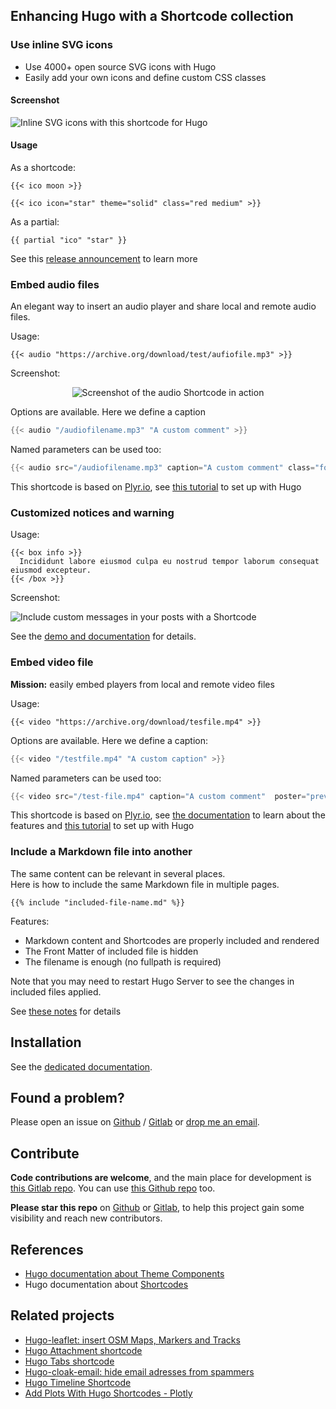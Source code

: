 



## Enhancing Hugo with a Shortcode collection


### Use inline SVG icons

- Use 4000+ open source SVG icons with Hugo
- Easily add your own icons and define custom CSS classes

#### Screenshot

![Inline SVG icons with this shortcode for Hugo](https://gitlab.com/Roneo/hugo-shortcode-roneo-collection/-/raw/main/img/svg-icons.png)  

#### Usage

As a shortcode:

    {{< ico moon >}}

    {{< ico icon="star" theme="solid" class="red medium" >}}

As a partial:

    {{ partial "ico" "star" }}

See this [release announcement](https://roneo.org/en/hugo-svg-icon-shortcode/) to learn more

### Embed audio files

An elegant way to insert an audio player and share local and remote audio files.

Usage:

```
{{< audio "https://archive.org/download/test/aufiofile.mp3" >}}
```
Screenshot:

<div align="center">

![Screenshot of the audio Shortcode in action](https://gitlab.com/Roneo/hugo-shortcode-roneo-collection/-/raw/main/img/screenshot.jpg)

</div>

Options are available. Here we define a caption

```go
{{< audio "/audiofilename.mp3" "A custom comment" >}}
```

Named parameters can be used too:

```go
{{< audio src="/audiofilename.mp3" caption="A custom comment" class="foo" preload="none" >}}
```

This shortcode is based on [Plyr.io](https://plyr.io/), see [this tutorial](https://roneo.org/en/hugo/plyr) to set up with Hugo


### Customized notices and warning

Usage:

```
{{< box info >}}
  Incididunt labore eiusmod culpa eu nostrud tempor laborum consequat eiusmod excepteur.
{{< /box >}}
```

Screenshot:

![Include custom messages in your posts with a Shortcode](https://roneo.org/illustrations/hugo-notices-shortcode-show-warning-message.en-img/20220914110145.jpg)

See the [demo and documentation](https://roneo.org/en/hugo-warning-messages-shortcode/) for details.


### Embed video file

**Mission:** easily embed players from local and remote video files


Usage:

    {{< video "https://archive.org/download/tesfile.mp4" >}}


Options are available. Here we define a caption:

```go
{{< video "/testfile.mp4" "A custom caption" >}}
```

Named parameters can be used too:

```go
{{< video src="/test-file.mp4" caption="A custom comment"  poster="preview-image.jpg" class="foo" preload="none" >}}
```

This shortcode is based on [Plyr.io](https://plyr.io/), see [the documentation](https://github.com/sampotts/plyr#features) to learn about the features and [this tutorial](https://roneo.org/en/hugo/plyr) to set up with Hugo

### Include a Markdown file into another

The same content can be relevant in several places.  
Here is how to include the same Markdown file in multiple pages.

    {{% include "included-file-name.md" %}}

Features:

- Markdown content and Shortcodes are properly included and rendered
- The Front Matter of included file is hidden
- The filename is enough (no fullpath is required)

Note that you may need to restart Hugo Server to see the changes in included files applied.

See [these notes](https://roneo.org/en/hugo-include-another-file-with-a-shortcode/) for details

<!-- 
### List Github stars

**Mission**: Display a list of the last starred repositories on Github on your website. This list is automatically updated every time the website is rebuilt.

**Screenshot:**

![A screenshot of Github API shortcode for Hugo](https://roneo.org/illustrations/hugo-api-get-users-starred-repo-from-github-api-shortcode.en-img/20220914095801.jpg)


See [the demo](https://demo.roneo.app/hugo-fetch-github-api-shortcode/) for live examples and [the documentation](https://roneo.org/en/hugo-fetch-remote-data-github-api-shortcode/) for guidance.


### Embed multiple audio files from Archive.org

Usage:

    {{< audio-archive "https://archive.org/details/heyamoli" >}}

Demo: See https://phoni.es/dev/v4/

 -->


## Installation


See the [dedicated documentation](https://roneo.org/en/hugo-install-shortcode-collection/).


## Found a problem?

Please open an issue on [Github](https://github.com/RoneoOrg/hugo-shortcode-roneo-collection/issues) / [Gitlab](https://gitlab.com/Roneo/hugo-shortcode-roneo-collection) or [drop me an email](https://roneo.org/contact/).


## Contribute

**Code contributions are welcome**, and the main place for development is [this Gitlab repo](https://gitlab.com/Roneo/hugo-shortcode-roneo-collection). You can use [this Github repo](https://github.com/RoneoOrg/hugo-shortcode-roneo-collection) too.

**Please star this repo** on [Github](https://github.com/RoneoOrg/hugo-shortcode-roneo-collection) or [Gitlab](https://gitlab.com/Roneo/hugo-shortcode-roneo-collection), to help this project gain some visibility and reach new contributors.


## References

- [Hugo documentation about Theme Components](https://gohugo.io/hugo-modules/theme-components/)
- Hugo documentation about [Shortcodes](https://gohugo.io/content-management/shortcodes/)

## Related projects

- [Hugo-leaflet: insert OSM Maps, Markers and Tracks](https://github.com/altrdev/hugo-leaflet)
- [Hugo Attachment shortcode](https://oostens.me/posts/hugo-attachment-shortcode/)
- [Hugo Tabs shortcode](https://oostens.me/posts/hugo-tabs-shortcode/)
- [Hugo-cloak-email: hide email adresses from spammers](https://github.com/martignoni/hugo-cloak-email)
- [Hugo Timeline Shortcode](https://metalblueberry.github.io/post/howto/2021-02-28_hugo_timeline_shortcode/)
- [Add Plots With Hugo Shortcodes - Plotly](https://metalblueberry.github.io/post/howto/2019-11-23_add_plots_with_hugo_shortcodes/)